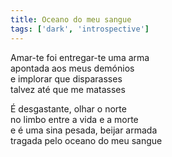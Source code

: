 ```yaml
---
title: Oceano do meu sangue
tags: ['dark', 'introspective']
---
```


Amar-te foi entregar-te uma arma  
apontada aos meus demónios  
e implorar que disparasses  
talvez até que me matasses  

É desgastante, olhar o norte  
no limbo entre a vida e a morte  
e é uma sina pesada, beijar armada  
tragada pelo oceano do meu sangue  
